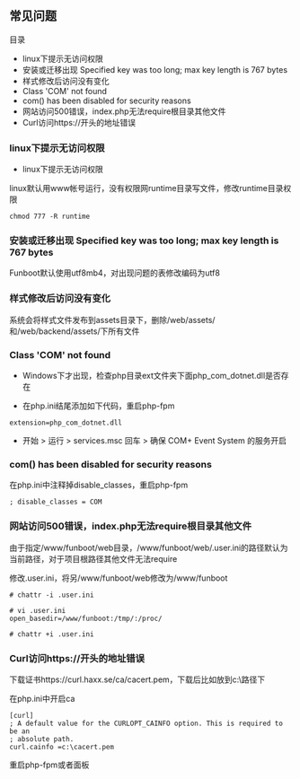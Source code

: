 常见问题
-------

目录

- linux下提示无访问权限
- 安装或迁移出现 Specified key was too long; max key length is 767 bytes
- 样式修改后访问没有变化
- Class 'COM' not found
- com() has been disabled for security reasons
- 网站访问500错误，index.php无法require根目录其他文件
- Curl访问https://开头的地址错误

### linux下提示无访问权限

- linux下提示无访问权限

linux默认用www帐号运行，没有权限网runtime目录写文件，修改runtime目录权限

```
chmod 777 -R runtime
```


### 安装或迁移出现 Specified key was too long; max key length is 767 bytes

Funboot默认使用utf8mb4，对出现问题的表修改编码为utf8


### 样式修改后访问没有变化

系统会将样式文件发布到assets目录下，删除/web/assets/和/web/backend/assets/下所有文件



### Class 'COM' not found

- Windows下才出现，检查php目录ext文件夹下面php_com_dotnet.dll是否存在

- 在php.ini结尾添加如下代码，重启php-fpm

```
extension=php_com_dotnet.dll
```

- 开始 > 运行 > services.msc 回车 > 确保 COM+ Event System 的服务开启

### com() has been disabled for security reasons

在php.ini中注释掉disable_classes，重启php-fpm

```
; disable_classes = COM
```


### 网站访问500错误，index.php无法require根目录其他文件

由于指定/www/funboot/web目录，/www/funboot/web/.user.ini的路径默认为当前路径，对于项目根路径其他文件无法require

修改.user.ini，将另/www/funboot/web修改为/www/funboot

```
# chattr -i .user.ini

# vi .user.ini
open_basedir=/www/funboot:/tmp/:/proc/

# chattr +i .user.ini
```

### Curl访问https://开头的地址错误

下载证书https://curl.haxx.se/ca/cacert.pem，下载后比如放到c:\路径下

在php.ini中开启ca

```
[curl]
; A default value for the CURLOPT_CAINFO option. This is required to be an
; absolute path.
curl.cainfo =c:\cacert.pem
```

重启php-fpm或者面板
